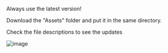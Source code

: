 Always use the latest version! 

Download the "Assets" folder and put it in the same directory.

Check the file descriptions to see the updates

![image](https://github.com/user-attachments/assets/086a2306-d609-47f1-8f2c-e55e4c190c8c)
